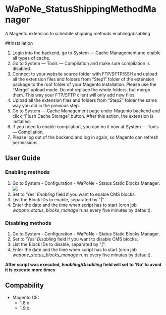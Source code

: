 # WaPoNe_StatusShippingMethodManager
A Magento extension to schedule shipping methods enabling/disabling

##Installation

1. Login into the backend, go to System — Cache Management and enable all types of cache.
2. Go to System — Tools — Compilation and make sure compilation is disabled.
3. Connect to your website source folder with FTP/SFTP/SSH and upload all the extension files and folders from “Step1” folder of the extension package to the root folder of your Magento installation.
Please use the “Merge” upload mode. Do not replace the whole folders, but merge them. This way your FTP/SFTP client will only add new files.
4. Upload all the extension files and folders from “Step2” folder the same way you did in the previous step.
5. Go to System — Cache Management page under Magento backend and click “Flush Cache Storage” button. After this action, the extension is installed.
6. If you need to enable compilation, you can do it now at System — Tools — Compilation.
7. Please log out of the backend and log in again, so Magento can refresh permissions.

## User Guide

### Enabling methods

1. Go to System - Configuration - WaPoNe - Status Static Blocks Manager.
![](doc/images/statusstaticblocksmanager_config.png)
2. Set to 'Yes' *Enabling* field if you want to enable CMS blocks.
3. List the Block IDs to enable, separated by "|".
4. Enter the date and the time when script has to start (cron job *wapone_status_blocks_manage* runs every five minutes by default).

### Disabling methods

1. Go to System - Configuration - WaPoNe - Status Static Blocks Manager.
2. Set to 'Yes' *Disabling* field if you want to disable CMS blocks.
3. List the Block IDs to disable, separated by "|".
4. Enter the date and the time when script has to start (cron job *wapone_status_blocks_manage* runs every five minutes by default).

**After script was executed, _Enabling/Disabling_ field will set to 'No' to avoid it is execute more times**

## Compability

- Magento CE:
  - 1.8.x
  - 1.9.x

